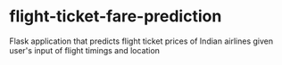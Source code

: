 # flight-ticket-fare-prediction
Flask application that predicts flight ticket prices of Indian airlines given user's input of flight timings and location
